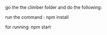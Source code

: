go the the climber folder and do the following:

run the command :
npm install 

for running:
npm start
